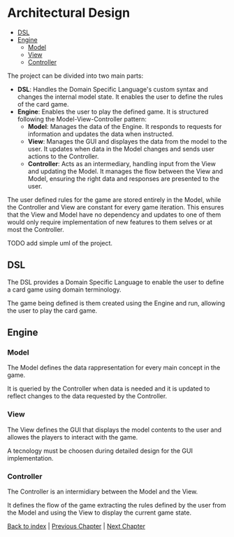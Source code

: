 # Architectural Design

- [DSL](#dsl)
- [Engine](#engine)
  - [Model](#model)
  - [View](#view)
  - [Controller](#controller)

The project can be divided into two main parts:

- **DSL**: Handles the Domain Specific Language's custom syntax and changes the internal model state. It enables the user to define the rules of the card game.
- **Engine**: Enables the user to play the defined game. It is structured following the Model-View-Controller pattern:
  - **Model**: Manages the data of the Engine. It responds to requests for information and updates the data when instructed.
  - **View**: Manages the GUI and displayes the data from the model to the user. It updates when data in the Model changes and sends user actions to the Controller.
  - **Controller**: Acts as an intermediary, handling input from the View and updating the Model. It manages the flow between the View and Model, ensuring the right data and responses are presented to the user.

The user defined rules for the game are stored entirely in the Model, while the Controller and View are constant for every game iteration. This ensures that the View and Model have no dependency and updates to one of them would only require implementation of new features to them selves or at most the Controller.

TODO add simple uml of the project.

## DSL

The DSL provides a Domain Specific Language to enable the user to define a card game using domain terminology.

The game being defined is them created using the Engine and run, allowing the user to play the card game.

## Engine

### Model

The Model defines the data rappresentation for every main concept in the game.

It is queried by the Controller when data is needed and it is updated to reflect changes to the data requested by the Controller.

### View

The View defines the GUI that displays the model contents to the user and allowes the players to interact with the game.

A tecnology must be choosen during detailed design for the GUI implementation.

### Controller

The Controller is an intermidiary between the Model and the View.

It defines the flow of the game extracting the rules defined by the user from the Model and using the View to display the current game state.

[Back to index](../index.md) |
[Previous Chapter](../3_requirements/index.md) |
[Next Chapter](../5_detailed_design/index.md)
